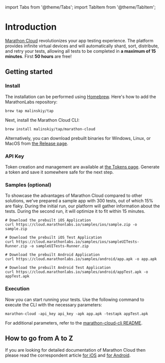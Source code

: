 import Tabs from '@theme/Tabs';
import TabItem from '@theme/TabItem';

# Introduction

[Marathon Cloud](marathonlabs.io) revolutionizes your app testing experience. The platform provides infinite virtual devices and will automatically shard, sort, distribute, and retry your tests, allowing all tests to be completed in **a maximum of 15 minutes**. First **50 hours** are free!

## Getting started

### Install

The installation can be performed using [Homebrew](https://brew.sh/). Here's how to add the MarathonLabs repository:

```shell
brew tap malinskiy/tap
```
Next, install the Marathon Cloud CLI:
```shell
brew install malinskiy/tap/marathon-cloud
```
Alternatively, you can download prebuilt binaries for Windows, Linux, or MacOS from [the Release page](https://github.com/MarathonLabs/marathon-cloud-cli/releases).

### API Key

Token creation and management are available at [the Tokens page](https://dev.testwise.pro/tokens). Generate a token and save it somewhere safe for the next step.

### Samples (optional)

To showcase the advantages of Marathon Cloud compared to other solutions, we've prepared a sample app with 300 tests, out of which 15% are flaky. During the initial run, our platform will gather information about the tests. During the second run, it will optimize it to fit within 15 minutes.
<Tabs>
<TabItem value="iOS" label="iOS">

```shell
# Download the prebuilt iOS Application
curl https://cloud.marathonlabs.io/samples/ios/sample.zip -o sample.zip

# Download the prebuilt iOS Test Application
curl https://cloud.marathonlabs.io/samples/ios/sampleUITests-Runner.zip -o sampleUITests-Runner.zip
```

</TabItem>	
<TabItem value="Android" label="Android">

```shell
# Download the prebuilt Android Application
curl https://cloud.marathonlabs.io/samples/android/app.apk -o app.apk

# Download the prebuilt Android Test Application
curl https://cloud.marathonlabs.io/samples/android/appTest.apk -o appTest.apk
```

</TabItem>
</Tabs>

### Execution

Now you can start running your tests. Use the following command to execute the CLI with the necessary parameters:
```shell
marathon-cloud -api_key api_key -apk app.apk -testapk appTest.apk
```
For additional parameters, refer to the [marathon-cloud-cli README](https://github.com/MarathonLabs/marathon-cloud-cli/#installation).

## How to go from A to Z

If you are looking for detailed documentation of Marathon Cloud then please read the correspondent article [for iOS](https://medium.marathonlabs.io/run-ios-tests-with-marathon-cloud-692a75213c86) and [for Android](https://medium.marathonlabs.io/run-android-tests-with-marathon-cloud-98de3bfb0ff0).
